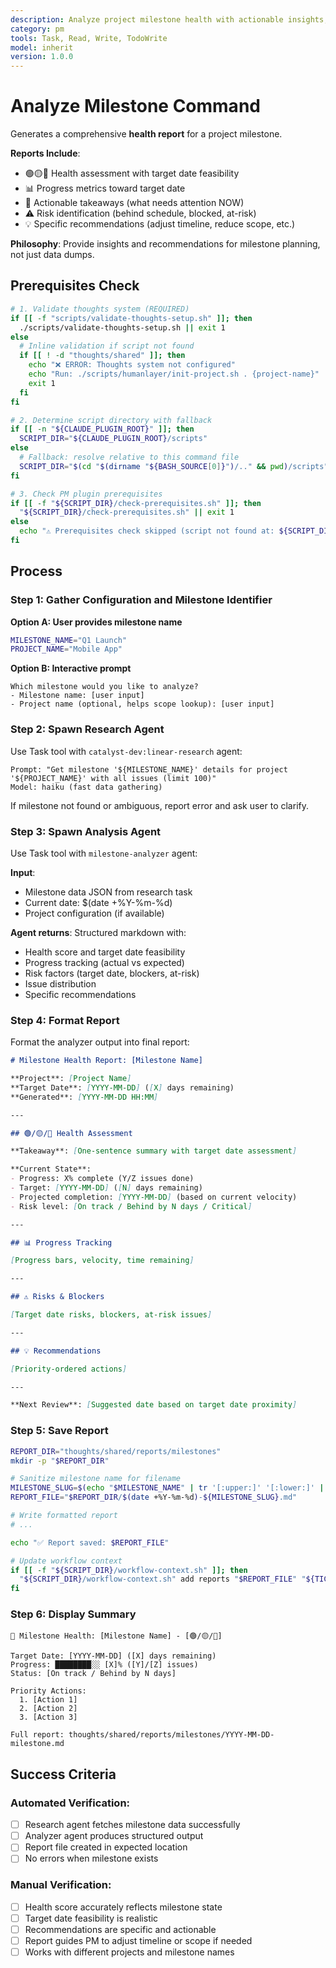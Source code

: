 ```yaml
---
description: Analyze project milestone health with actionable insights, target date assessment, risk analysis, and specific recommendations
category: pm
tools: Task, Read, Write, TodoWrite
model: inherit
version: 1.0.0
---
```


# Analyze Milestone Command

Generates a comprehensive **health report** for a project milestone.

**Reports Include**:
- 🟢🟡🔴 Health assessment with target date feasibility
- 📊 Progress metrics toward target date
- 🎯 Actionable takeaways (what needs attention NOW)
- ⚠️ Risk identification (behind schedule, blocked, at-risk)
- 💡 Specific recommendations (adjust timeline, reduce scope, etc.)

**Philosophy**: Provide insights and recommendations for milestone planning, not just data dumps.

## Prerequisites Check

```bash
# 1. Validate thoughts system (REQUIRED)
if [[ -f "scripts/validate-thoughts-setup.sh" ]]; then
  ./scripts/validate-thoughts-setup.sh || exit 1
else
  # Inline validation if script not found
  if [[ ! -d "thoughts/shared" ]]; then
    echo "❌ ERROR: Thoughts system not configured"
    echo "Run: ./scripts/humanlayer/init-project.sh . {project-name}"
    exit 1
  fi
fi

# 2. Determine script directory with fallback
if [[ -n "${CLAUDE_PLUGIN_ROOT}" ]]; then
  SCRIPT_DIR="${CLAUDE_PLUGIN_ROOT}/scripts"
else
  # Fallback: resolve relative to this command file
  SCRIPT_DIR="$(cd "$(dirname "${BASH_SOURCE[0]}")/.." && pwd)/scripts"
fi

# 3. Check PM plugin prerequisites
if [[ -f "${SCRIPT_DIR}/check-prerequisites.sh" ]]; then
  "${SCRIPT_DIR}/check-prerequisites.sh" || exit 1
else
  echo "⚠️ Prerequisites check skipped (script not found at: ${SCRIPT_DIR})"
fi
```

## Process

### Step 1: Gather Configuration and Milestone Identifier

**Option A: User provides milestone name**
```bash
MILESTONE_NAME="Q1 Launch"
PROJECT_NAME="Mobile App"
```

**Option B: Interactive prompt**
```
Which milestone would you like to analyze?
- Milestone name: [user input]
- Project name (optional, helps scope lookup): [user input]
```

### Step 2: Spawn Research Agent

Use Task tool with `catalyst-dev:linear-research` agent:

```
Prompt: "Get milestone '${MILESTONE_NAME}' details for project '${PROJECT_NAME}' with all issues (limit 100)"
Model: haiku (fast data gathering)
```

If milestone not found or ambiguous, report error and ask user to clarify.

### Step 3: Spawn Analysis Agent

Use Task tool with `milestone-analyzer` agent:

**Input**:
- Milestone data JSON from research task
- Current date: $(date +%Y-%m-%d)
- Project configuration (if available)

**Agent returns**:
Structured markdown with:
- Health score and target date feasibility
- Progress tracking (actual vs expected)
- Risk factors (target date, blockers, at-risk)
- Issue distribution
- Specific recommendations

### Step 4: Format Report

Format the analyzer output into final report:

```markdown
# Milestone Health Report: [Milestone Name]

**Project**: [Project Name]
**Target Date**: [YYYY-MM-DD] ([X] days remaining)
**Generated**: [YYYY-MM-DD HH:MM]

---

## 🟢/🟡/🔴 Health Assessment

**Takeaway**: [One-sentence summary with target date assessment]

**Current State**:
- Progress: X% complete (Y/Z issues done)
- Target: [YYYY-MM-DD] ([N] days remaining)
- Projected completion: [YYYY-MM-DD] (based on current velocity)
- Risk level: [On track / Behind by N days / Critical]

---

## 📊 Progress Tracking

[Progress bars, velocity, time remaining]

---

## ⚠️ Risks & Blockers

[Target date risks, blockers, at-risk issues]

---

## 💡 Recommendations

[Priority-ordered actions]

---

**Next Review**: [Suggested date based on target date proximity]
```

### Step 5: Save Report

```bash
REPORT_DIR="thoughts/shared/reports/milestones"
mkdir -p "$REPORT_DIR"

# Sanitize milestone name for filename
MILESTONE_SLUG=$(echo "$MILESTONE_NAME" | tr '[:upper:]' '[:lower:]' | tr ' ' '-')
REPORT_FILE="$REPORT_DIR/$(date +%Y-%m-%d)-${MILESTONE_SLUG}.md"

# Write formatted report
# ...

echo "✅ Report saved: $REPORT_FILE"

# Update workflow context
if [[ -f "${SCRIPT_DIR}/workflow-context.sh" ]]; then
  "${SCRIPT_DIR}/workflow-context.sh" add reports "$REPORT_FILE" "${TICKET_ID:-null}"
fi
```

### Step 6: Display Summary

```
🎯 Milestone Health: [Milestone Name] - [🟢/🟡/🔴]

Target Date: [YYYY-MM-DD] ([X] days remaining)
Progress: ████████░░ [X]% ([Y]/[Z] issues)
Status: [On track / Behind by N days]

Priority Actions:
  1. [Action 1]
  2. [Action 2]
  3. [Action 3]

Full report: thoughts/shared/reports/milestones/YYYY-MM-DD-milestone.md
```

## Success Criteria

### Automated Verification:
- [ ] Research agent fetches milestone data successfully
- [ ] Analyzer agent produces structured output
- [ ] Report file created in expected location
- [ ] No errors when milestone exists

### Manual Verification:
- [ ] Health score accurately reflects milestone state
- [ ] Target date feasibility is realistic
- [ ] Recommendations are specific and actionable
- [ ] Report guides PM to adjust timeline or scope if needed
- [ ] Works with different projects and milestone names
